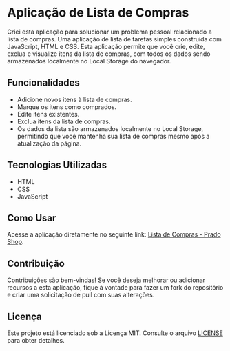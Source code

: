 # Aplicação de Lista de Compras

Criei esta aplicação para solucionar um problema pessoal relacionado a lista de compras. Uma aplicação de lista de tarefas simples construída com JavaScript, HTML e CSS. Esta aplicação permite que você crie, edite, exclua e visualize itens da lista de compras, com todos os dados sendo armazenados localmente no Local Storage do navegador.

## Funcionalidades

- Adicione novos itens à lista de compras.
- Marque os itens como comprados.
- Edite itens existentes.
- Exclua itens da lista de compras.
- Os dados da lista são armazenados localmente no Local Storage, permitindo que você mantenha sua lista de compras mesmo após a atualização da página.

## Tecnologias Utilizadas

- HTML
- CSS
- JavaScript

## Como Usar

Acesse a aplicação diretamente no seguinte link: [Lista de Compras - Prado Shop](https://prado-shop.netlify.app/).

## Contribuição

Contribuições são bem-vindas! Se você deseja melhorar ou adicionar recursos a esta aplicação, fique à vontade para fazer um fork do repositório e criar uma solicitação de pull com suas alterações.

## Licença

Este projeto está licenciado sob a Licença MIT. Consulte o arquivo [LICENSE](LICENSE) para obter detalhes.
